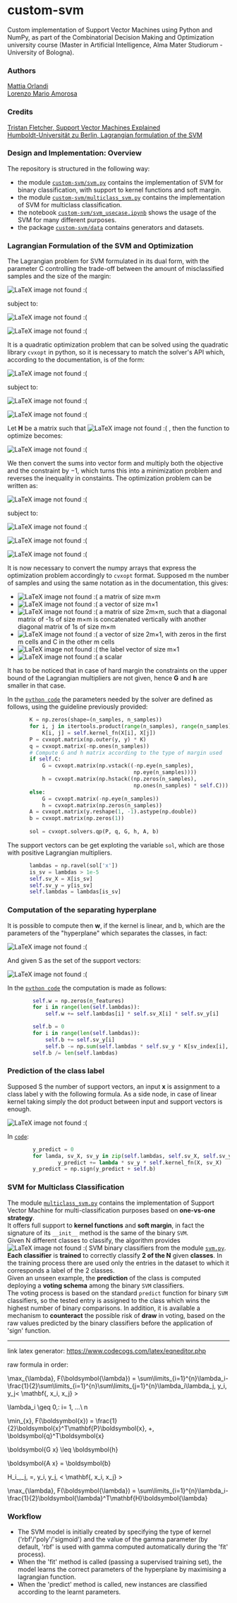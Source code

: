 # custom-svm
Custom implementation of Support Vector Machines using Python and NumPy, as part of the Combinatorial Decision Making and Optimization university course (Master in Artificial Intelligence, Alma Mater Studiorum - University of Bologna).

### Authors
[Mattia Orlandi](https://github.com/nihil21)     
[Lorenzo Mario Amorosa](https://github.com/Lostefra)     

### Credits
[Tristan Fletcher, Support Vector Machines Explained](https://static1.squarespace.com/static/58851af9ebbd1a30e98fb283/t/58902fbae4fcb5398aeb7505/1485844411772/SVM+Explained.pdf)     
[Humboldt-Universität zu Berlin, Lagrangian formulation of the SVM](http://sfb649.wiwi.hu-berlin.de/fedc_homepage/xplore/tutorials/stfhtmlnode64.html)     

### Design and Implementation: Overview

The repository is structured in the following way:
 - the module [`custom-svm/svm.py`](https://github.com/nihil21/custom-svm/blob/master/custom-svm/svm.py) contains the implementation of SVM for binary classification, with support to kernel functions and soft margin.  
 - the module [`custom-svm/multiclass_svm.py`](https://github.com/nihil21/custom-svm/blob/master/custom-svm/multiclass_svm.py) contains the implementation of SVM for multiclass classification.
 - the notebook [`custom-svm/svm_usecase.ipynb`](https://github.com/nihil21/custom-svm/blob/master/custom-svm/svm_usecase.ipynb) shows the usage of the SVM for many different purposes.
 - the package [`custom-svm/data`](https://github.com/nihil21/custom-svm/tree/master/custom-svm/data) contains generators and datasets. 

### Lagrangian Formulation of the SVM and Optimization

The Lagrangian problem for SVM formulated in its dual form, with the parameter C controlling the trade-off between the amount of misclassified samples and the size of the margin:

![LaTeX image not found :(](res/dual.gif?raw=true)

subject to:   

![LaTeX image not found :(](res/const1_C.gif?raw=true)

![LaTeX image not found :(](res/const2.gif?raw=true)    

It is a quadratic optimization problem that can be solved using the quadratic library `cvxopt` in python, so it is necessary to match the solver's API which, according to the documentation, is of the form:

![LaTeX image not found :(](res/cvxopt_sign.gif?raw=true)

subject to:  

![LaTeX image not found :(](res/const3.gif?raw=true)   

![LaTeX image not found :(](res/const4.gif?raw=true)

Let **H** be a matrix such that ![LaTeX image not found :(](res/inline_h.gif?raw=true) , then the function to optimize becomes:

![LaTeX image not found :(](res/dual_h.gif?raw=true)

We then convert the sums into vector form and multiply both the objective and the constraint by −1, which turns this into a minimization problem and reverses the inequality in constaints. The optimization problem can be written as:

![LaTeX image not found :(](res/dual_h2.gif?raw=true)

subject to:  

![LaTeX image not found :(](res/const5.gif?raw=true)   

![LaTeX image not found :(](res/const_7.gif?raw=true)   

![LaTeX image not found :(](res/const6.gif?raw=true)    

It is now necessary to convert the numpy arrays that express the optimization problem accordingly to `cvxopt` format. Supposed m the number of samples and using the same notation as in the documentation, this gives:  
 - ![LaTeX image not found :(](res/inline1.gif?raw=true) a matrix of size m×m 
 - ![LaTeX image not found :(](res/inline2.gif?raw=true)  a vector of size m×1
 - ![LaTeX image not found :(](res/inline3.gif?raw=true) a matrix of size 2m×m, such that a diagonal matrix of -1s of size m×m is concatenated vertically with another diagonal matrix of 1s of size m×m
 - ![LaTeX image not found :(](res/inline4.gif?raw=true)  a vector of size 2m×1, with zeros in the first m cells and C in the other m cells
 - ![LaTeX image not found :(](res/inline5.gif?raw=true) the label vector of size m×1
 - ![LaTeX image not found :(](res/inline6.gif?raw=true) a scalar  
 
It has to be noticed that in case of hard margin the constraints on the upper bound of the Lagrangian multipliers are not given, hence **G** and **h** are smaller in that case.  
 
In the [`python code`](https://github.com/nihil21/custom-svm/blob/master/custom-svm/svm.py) the parameters needed by the solver are defined as follows, using the guideline previously provided: 
 ```python
        K = np.zeros(shape=(n_samples, n_samples))
        for i, j in itertools.product(range(n_samples), range(n_samples)):
            K[i, j] = self.kernel_fn(X[i], X[j])
        P = cvxopt.matrix(np.outer(y, y) * K)
        q = cvxopt.matrix(-np.ones(n_samples))
        # Compute G and h matrix according to the type of margin used
        if self.C:
            G = cvxopt.matrix(np.vstack((-np.eye(n_samples),
                                         np.eye(n_samples))))
            h = cvxopt.matrix(np.hstack((np.zeros(n_samples),
                                         np.ones(n_samples) * self.C)))
        else:
            G = cvxopt.matrix(-np.eye(n_samples))
            h = cvxopt.matrix(np.zeros(n_samples))
        A = cvxopt.matrix(y.reshape(1, -1).astype(np.double))
        b = cvxopt.matrix(np.zeros(1))
        
        sol = cvxopt.solvers.qp(P, q, G, h, A, b)
```
 The support vectors can be get exploting the variable `sol`, which are those with positive Lagrangian multipliers.
 
 ```python
        lambdas = np.ravel(sol['x'])
        is_sv = lambdas > 1e-5
        self.sv_X = X[is_sv]
        self.sv_y = y[is_sv]
        self.lambdas = lambdas[is_sv]
 ```
 
 ### Computation of the separating hyperplane   
 
 It is possible to compute then **w**, if the kernel is linear, and b, which are the parameters of the "hyperplane" which separates the classes, in fact:
 
 ![LaTeX image not found :(](res/w_hyp.gif?raw=true)  
 
 And given S as the set of the support vectors:   
 
 ![LaTeX image not found :(](res/b_hyp.gif?raw=true)   
 
 In the [`python code`](https://github.com/nihil21/custom-svm/blob/master/custom-svm/svm.py) the computation is made as follows: 
 ```python
         self.w = np.zeros(n_features)
         for i in range(len(self.lambdas)):
             self.w += self.lambdas[i] * self.sv_X[i] * self.sv_y[i]
```
```python         
        self.b = 0
        for i in range(len(self.lambdas)):
            self.b += self.sv_y[i]
            self.b -= np.sum(self.lambdas * self.sv_y * K[sv_index[i], is_sv])
        self.b /= len(self.lambdas)
```
 
 
 ### Prediction of the class label
 
 Supposed S the number of support vectors, an input **x** is assignment to a class label y with the following formula. As a side node, in case of linear kernel taking simply the dot product between input and support vectors is enough.     
 
 ![LaTeX image not found :(](res/pred.gif?raw=true)  
 
 In [`code`](https://github.com/nihil21/custom-svm/blob/master/custom-svm/svm.py):   
 
 ```python
         y_predict = 0
         for lamda, sv_X, sv_y in zip(self.lambdas, self.sv_X, self.sv_y):
                 y_predict += lambda * sv_y * self.kernel_fn(X, sv_X)
         y_predict = np.sign(y_predict + self.b)
```

### SVM for Multiclass Classification

The module [`multiclass_svm.py`](https://github.com/nihil21/custom-svm/blob/master/custom-svm/multiclass_svm.py) contains the implementation of Support Vector Machine for multi-classification purposes based on **one-vs-one strategy**.  
It offers full support to **kernel functions** and **soft margin**, in fact the signature of its `__init__` method is the same of the binary `SVM`.    
Given N different classes to classify, the algorithm provides ![LaTeX image not found :(](res/multi.gif?raw=true) SVM binary classifiers from the module [`svm.py`](https://github.com/nihil21/custom-svm/blob/master/custom-svm/svm.py).   
**Each classifier** is **trained** to correctly classify **2 of the N** given **classes**. In the training process there are used only the entries in the dataset to which it corresponds a label of the 2 classes.   
Given an unseen example, the **prediction** of the class is computed deploying a **voting schema** among the binary `SVM` classifiers.   
The voting process is based on the standard `predict` function for binary `SVM` classifiers, so the tested entry is assigned to the class which wins the highest number of binary comparisons. In addition, it is available a mechanism to **counteract** the possible risk of **draw** in voting, based on the raw values predicted by the binary classifiers before the application of 'sign' function.

-----------------------------------------------
link latex generator: https://www.codecogs.com/latex/eqneditor.php

raw formula in order:

\max_{\lambda}\, F(\boldsymbol{\lambda}) = \sum\limits_{i=1}^{n}\lambda_i-\frac{1}{2}\sum\limits_{i=1}^{n}\sum\limits_{j=1}^{n}\lambda_i\lambda_j\, y_i\, y_j< \mathbf{\, x_i\, x_j} > 

\lambda_i \geq 0,\: i= 1\, ...\ n

\min_{x}\, F(\boldsymbol{x}) = \frac{1}{2}\boldsymbol{x}^T\mathbf{P}\boldsymbol{x}\, +\, \boldsymbol{q}^T\boldsymbol{x}

\boldsymbol{G x} \leq  \boldsymbol{h}

\boldsymbol{A x} =  \boldsymbol{b}

H_i_,_j\, =\, y_i\, y_j\, < \mathbf{\, x_i\, x_j} >

\max_{\lambda}\, F(\boldsymbol{\lambda}) = \sum\limits_{i=1}^{n}\lambda_i-\frac{1}{2}\boldsymbol{\lambda}^T\mathbf{H}\boldsymbol{\lambda}

### Workflow
- The SVM model is initially created by specifying the type of kernel ('rbf'/'poly'/'sigmoid') and the value of the gamma parameter (by default, 'rbf' is used with gamma computed automatically during the 'fit' process).
- When the 'fit' method is called (passing a supervised training set), the model learns the correct parameters of the hyperplane by maximising a lagrangian function.
- When the 'predict' method is called, new instances are classified according to the learnt parameters.


